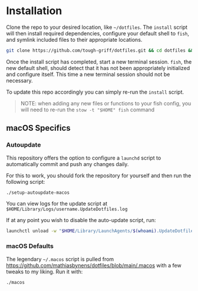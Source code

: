 # Installation

Clone the repo to your desired location, like `~/dotfiles`. The `install`
script will then install required dependencies, configure your default shell to
`fish`, and symlink included files to their appropriate locations.

```sh
git clone https://github.com/tough-griff/dotfiles.git && cd dotfiles && ./install
```

Once the install script has completed, start a new terminal session. `fish`, the
new default shell, should detect that it has not been appropriately initialized
and configure itself. This time a new terminal session should not be necessary.

To update this repo accordingly you can simply re-run the `install` script.

> NOTE: when adding any new files or functions to your fish config, you will
> need to re-run the `stow -t "$HOME" fish` command

## macOS Specifics

### Autoupdate

This repository offers the option to configure a `launchd` script to
automatically commit and push any changes daily.

For this to work, you should fork the repository for yourself and then run the
following script:

```sh
./setup-autoupdate-macos
```

You can view logs for the update script at
`$HOME/Library/Logs/username.UpdateDotfiles.log`

If at any point you wish to disable the auto-update script, run:

```sh
launchctl unload -w "$HOME/Library/LaunchAgents/$(whoami).UpdateDotfiles.plist"
```

### macOS Defaults

The legendary `~/.macos` script is pulled from https://github.com/mathiasbynens/dotfiles/blob/main/.macos
with a few tweaks to my liking. Run it with:

```sh
./macos
```
